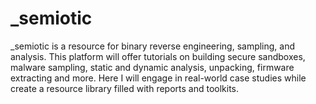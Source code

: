# _semiotic
_semiotic is a resource for binary reverse engineering, sampling, and analysis. This platform will offer tutorials on building secure sandboxes, malware sampling, static and dynamic analysis, unpacking, firmware extracting and more. Here I will engage in real-world case studies while create a resource library filled with reports and toolkits. 
